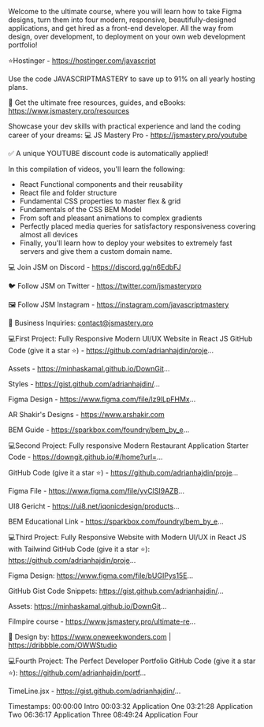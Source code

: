 Welcome to the ultimate course, where you will learn how to take Figma designs, turn them into four modern, responsive, beautifully-designed applications, and get hired as a front-end developer. All the way from design, over development, to deployment on your own web development portfolio!

⭐Hostinger - https://hostinger.com/javascript

Use the code JAVASCRIPTMASTERY to save up to 91% on all yearly hosting plans.

📙 Get the ultimate free resources, guides, and eBooks: https://www.jsmastery.pro/resources


Showcase your dev skills with practical experience and land the coding career of your dreams:
💻 JS Mastery Pro - https://jsmastery.pro/youtube

✅ A unique YOUTUBE discount code is automatically applied!

In this compilation of videos, you'll learn the following:
- React Functional components and their reusability
- React file and folder structure
- Fundamental CSS properties to master flex & grid
- Fundamentals of the CSS BEM Model
- From soft and pleasant animations to complex gradients
- Perfectly placed media queries for satisfactory responsiveness covering almost  all devices
- Finally, you'll learn how to deploy your websites to extremely fast servers and give them a custom domain name.

💻 Join JSM on Discord - https://discord.gg/n6EdbFJ

🐦 Follow JSM on Twitter - https://twitter.com/jsmasterypro

🖼️ Follow JSM Instagram - https://instagram.com/javascriptmastery


💼 Business Inquiries: contact@jsmastery.pro

💻First Project: Fully Responsive Modern UI/UX Website in React JS
GitHub Code (give it a star ⭐) - https://github.com/adrianhajdin/proje...

Assets - https://minhaskamal.github.io/DownGit...

Styles - https://gist.github.com/adrianhajdin/...

Figma Design - https://www.figma.com/file/lz9lLpFHMx...

AR Shakir's Designs - https://www.arshakir.com

BEM Guide - https://sparkbox.com/foundry/bem_by_e...


💻Second Project: Fully responsive Modern Restaurant Application
Starter Code - https://downgit.github.io/#/home?url=...

GitHub Code (give it a star ⭐) - https://github.com/adrianhajdin/proje...

Figma File - https://www.figma.com/file/yvClSI9AZB...

UI8 Gericht - https://ui8.net/iqonicdesign/products...

BEM Educational Link - https://sparkbox.com/foundry/bem_by_e...


💻Third Project: Fully Responsive Website with Modern UI/UX in React JS with Tailwind
GitHub Code (give it a star ⭐): https://github.com/adrianhajdin/proje...

Figma Design: https://www.figma.com/file/bUGIPys15E...

GitHub Gist Code Snippets: https://gist.github.com/adrianhajdin/...

Assets: https://minhaskamal.github.io/DownGit...

Filmpire course - https://www.jsmastery.pro/ultimate-re...

🎨 Design by: https://www.oneweekwonders.com
 | https://dribbble.com/OWWStudio


💻Fourth Project: The Perfect Developer Portfolio
GitHub Code (give it a star ⭐): https://github.com/adrianhajdin/portf...

TimeLine.jsx - https://gist.github.com/adrianhajdin/...


Timestamps:
00:00:00 Intro
00:03:32 Application One 
03:21:28 Application Two 
06:36:17 Application Three 
08:49:24 Application Four
